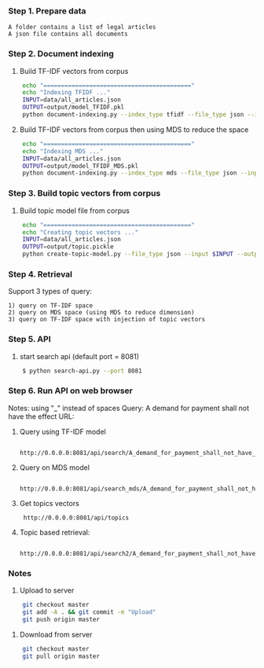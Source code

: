 ### Step 1. Prepare data
    A folder contains a list of legal articles 
	A json file contains all documents

### Step 2. Document indexing
1) Build TF-IDF vectors from corpus

```sh
    echo "=========================================="
    echo "Indexing TFIDF ..."
    INPUT=data/all_articles.json
    OUTPUT=output/model_TFIDF.pkl
    python document-indexing.py --index_type tfidf --file_type json --input $INPUT --output $OUTPUT
```

2) Build TF-IDF vectors from corpus then using MDS to reduce the space
```sh
    echo "=========================================="
    echo "Indexing MDS ..."
    INPUT=data/all_articles.json
    OUTPUT=output/model_TFIDF_MDS.pkl
    python document-indexing.py --index_type mds --file_type json --input $INPUT --output $OUTPUT
```

### Step 3. Build topic vectors from corpus
1) Build topic model file from corpus

```sh
    echo "=========================================="
    echo "Creating topic vectors ..."
    INPUT=data/all_articles.json
    OUTPUT=output/topic.pickle
    python create-topic-model.py --file_type json --input $INPUT --output $OUTPUT
```
### Step 4. Retrieval
Support 3 types of query:

    1) query on TF-IDF space
    2) query on MDS space (using MDS to reduce dimension)
    3) query on TF-IDF space with injection of topic vectors

### Step 5. API
1) start search api (default port = 8081)

```sh
    $ python search-api.py --port 8081
```
### Step 6. Run API on web browser
Notes: using "_" instead of spaces
Query: A demand for payment shall not have the effect
URL:

1) Query using TF-IDF model

        http://0.0.0.0:8081/api/search/A_demand_for_payment_shall_not_have_the_effect


2) Query on MDS model 

        http://0.0.0.0:8081/api/search_mds/A_demand_for_payment_shall_not_have_the_effect

3) Get topics vectors

        http://0.0.0.0:8081/api/topics
        

4) Topic based retrieval:
        
        http://0.0.0.0:8081/api/search2/A_demand_for_payment_shall_not_have_the_effect/topic/2 
        
### Notes 

1) Upload to server 

```sh
    git checkout master
    git add -A . && git commit -m "Upload"
    git push origin master 
```

1) Download from server

```sh
    git checkout master
    git pull origin master
```